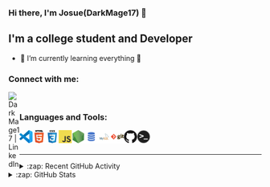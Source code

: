 ### Hi there, I'm Josue(DarkMage17) 👋

## I'm a college student and Developer

- 🌱 I’m currently learning everything 🤣

### Connect with me:

<img align="left" alt="DarkMage17 | LinkedIn" width="22px" src="https://cdn.jsdelivr.net/npm/simple-icons@v3/icons/linkedin.svg" />

<br />

### Languages and Tools:

<img align="left" alt="Visual Studio Code" width="26px" src="https://raw.githubusercontent.com/github/explore/80688e429a7d4ef2fca1e82350fe8e3517d3494d/topics/visual-studio-code/visual-studio-code.png" />
<img align="left" alt="HTML5" width="26px" src="https://raw.githubusercontent.com/github/explore/80688e429a7d4ef2fca1e82350fe8e3517d3494d/topics/html/html.png" />
<img align="left" alt="CSS3" width="26px" src="https://raw.githubusercontent.com/github/explore/80688e429a7d4ef2fca1e82350fe8e3517d3494d/topics/css/css.png" />
<img align="left" alt="JavaScript" width="26px" src="https://raw.githubusercontent.com/github/explore/80688e429a7d4ef2fca1e82350fe8e3517d3494d/topics/javascript/javascript.png" />
<img align="left" alt="Node.js" width="26px" src="https://raw.githubusercontent.com/github/explore/80688e429a7d4ef2fca1e82350fe8e3517d3494d/topics/nodejs/nodejs.png" />
<img align="left" alt="SQL" width="26px" src="https://raw.githubusercontent.com/github/explore/80688e429a7d4ef2fca1e82350fe8e3517d3494d/topics/sql/sql.png" />
<img align="left" alt="MySQL" width="26px" src="https://raw.githubusercontent.com/github/explore/80688e429a7d4ef2fca1e82350fe8e3517d3494d/topics/mysql/mysql.png" />
<img align="left" alt="Git" width="26px" src="https://raw.githubusercontent.com/github/explore/80688e429a7d4ef2fca1e82350fe8e3517d3494d/topics/git/git.png" />
<img align="left" alt="GitHub" width="26px" src="https://raw.githubusercontent.com/github/explore/78df643247d429f6cc873026c0622819ad797942/topics/github/github.png" />
<img align="left" alt="Terminal" width="26px" src="https://raw.githubusercontent.com/github/explore/80688e429a7d4ef2fca1e82350fe8e3517d3494d/topics/terminal/terminal.png" />

<br />
<br />

---

<details>
  <summary>:zap: Recent GitHub Activity</summary>
  
<!--START_SECTION:activity-->
1. 🗣 Commented on [#2](https://github.com/DarkMage17/portfolio-sass/issues/2) in [DarkMage17/portfolio-sass](https://github.com/DarkMage17/portfolio-sass)
2. ❗️ Closed issue [#2](https://github.com/DarkMage17/portfolio-sass/issues/2) in [DarkMage17/portfolio-sass](https://github.com/DarkMage17/portfolio-sass)
3. ❌ Closed PR [#11](https://github.com/DarkMage17/free-developer-resources/pull/11) in [DarkMage17/free-developer-resources](https://github.com/DarkMage17/free-developer-resources)
4. 🗣 Commented on [#11](https://github.com/DarkMage17/free-developer-resources/issues/11) in [DarkMage17/free-developer-resources](https://github.com/DarkMage17/free-developer-resources)
5. 🎉 Merged PR [#10](https://github.com/DarkMage17/free-developer-resources/pull/10) in [DarkMage17/free-developer-resources](https://github.com/DarkMage17/free-developer-resources)
<!--END_SECTION:activity-->

</details>

<details>
  <summary>:zap: GitHub Stats</summary>

  <img align="left" alt="DarkMage17's GitHub Stats" src="https://github-readme-stats.darkmage17.vercel.app/api?username=DarkMage17&show_icons=true&hide_border=true" />

</details>
